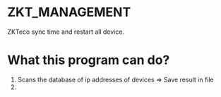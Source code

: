# ZKT_MANAGEMENT
ZKTeco sync time and restart all device.

# What this program can do?
1) Scans the database of ip addresses of devices => Save result in file
2) 
